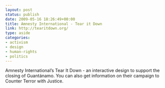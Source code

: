 ```yaml
---
layout: post
status: publish
date: 2009-05-16 18:26:49+00:00
title: Amnesty International - Tear it Down
link: http://tearitdown.org/
type: aside
categories:
- activism
- design
- human-rights
- politics
---
```


Amnesty International’s Tear It Down - an interactive design to support the closing of Guantánamo. You can also get information on their campaign to Counter Terror with Justice.
